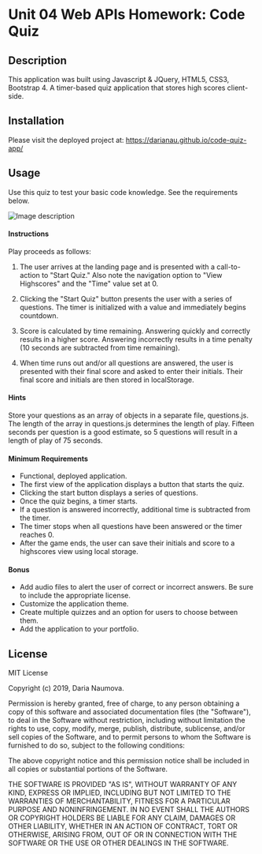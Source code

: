 # Unit 04 Web APIs Homework: Code Quiz

## Description

This application was built using Javascript & JQuery, HTML5, CSS3, Bootstrap 4. A timer-based quiz application that stores high scores client-side.

## Installation

Please visit the deployed project at:
https://darianau.github.io/code-quiz-app/ 

## Usage

Use this quiz to test your basic code knowledge. See the requirements below.

![Image description](code.png)

#### Instructions

Play proceeds as follows:

1. The user arrives at the landing page and is presented with a call-to-action to "Start Quiz." Also note the navigation option to "View Highscores" and the "Time" value set at 0.

2. Clicking the "Start Quiz" button presents the user with a series of questions. The timer is initialized with a value and immediately begins countdown.

3. Score is calculated by time remaining. Answering quickly and correctly results in a higher score. Answering incorrectly results in a time penalty (10 seconds are subtracted from time remaining).

4. When time runs out and/or all questions are answered, the user is presented with their final score and asked to enter their initials. Their final score and initials are then stored in localStorage.

#### Hints

Store your questions as an array of objects in a separate file, questions.js. The length of the array in questions.js determines the length of play. Fifteen seconds per question is a good estimate, so 5 questions will result in a length of play of 75 seconds.

#### Minimum Requirements

- Functional, deployed application.
- The first view of the application displays a button that starts the quiz.
- Clicking the start button displays a series of questions.
- Once the quiz begins, a timer starts.
- If a question is answered incorrectly, additional time is subtracted from the timer.
- The timer stops when all questions have been answered or the timer reaches 0.
- After the game ends, the user can save their initials and score to a highscores view using local storage.

#### Bonus

- Add audio files to alert the user of correct or incorrect answers. Be sure to include the appropriate license.
- Customize the application theme.
- Create multiple quizzes and an option for users to choose between them.
- Add the application to your portfolio.

## License

MIT License

Copyright (c) 2019, Daria Naumova.

Permission is hereby granted, free of charge, to any person obtaining a copy
of this software and associated documentation files (the "Software"), to deal
in the Software without restriction, including without limitation the rights
to use, copy, modify, merge, publish, distribute, sublicense, and/or sell
copies of the Software, and to permit persons to whom the Software is
furnished to do so, subject to the following conditions:

The above copyright notice and this permission notice shall be included in all
copies or substantial portions of the Software.

THE SOFTWARE IS PROVIDED "AS IS", WITHOUT WARRANTY OF ANY KIND, EXPRESS OR
IMPLIED, INCLUDING BUT NOT LIMITED TO THE WARRANTIES OF MERCHANTABILITY,
FITNESS FOR A PARTICULAR PURPOSE AND NONINFRINGEMENT. IN NO EVENT SHALL THE
AUTHORS OR COPYRIGHT HOLDERS BE LIABLE FOR ANY CLAIM, DAMAGES OR OTHER
LIABILITY, WHETHER IN AN ACTION OF CONTRACT, TORT OR OTHERWISE, ARISING FROM,
OUT OF OR IN CONNECTION WITH THE SOFTWARE OR THE USE OR OTHER DEALINGS IN THE
SOFTWARE.
